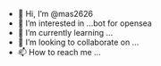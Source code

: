 - 👋 Hi, I’m @mas2626
- 👀 I’m interested in ...bot for opensea
- 🌱 I’m currently learning ...
- 💞️ I’m looking to collaborate on ...
- 📫 How to reach me ...

<!---
mas2626/mas2626 is a ✨ special ✨ repository because its `README.md` (this file) appears on your GitHub profile.
You can click the Preview link to take a look at your changes.
--->
